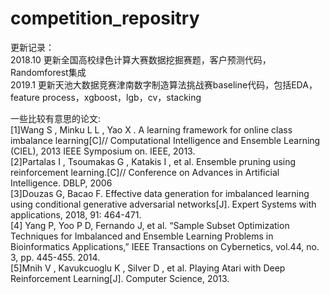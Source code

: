 # competition_repositry

更新记录：<br/>
2018.10 更新全国高校绿色计算大赛数据挖掘赛题，客户预测代码，Randomforest集成<br/>
2019.1 更新天池大数据竞赛津南数字制造算法挑战赛baseline代码，包括EDA，feature process，xgboost，lgb，cv，stacking<br/>




一些比较有意思的论文:<br/>
[1]Wang S , Minku L L , Yao X . A learning framework for online class imbalance learning[C]// Computational Intelligence and Ensemble Learning (CIEL), 2013 IEEE Symposium on. IEEE, 2013.<br/>
[2]Partalas I , Tsoumakas G , Katakis I , et al. Ensemble pruning using reinforcement learning.[C]// Conference on Advances in Artificial Intelligence. DBLP, 2006<br/>
[3]Douzas G, Bacao F. Effective data generation for imbalanced learning using conditional generative adversarial networks[J]. Expert Systems with applications, 2018, 91: 464-471.<br/>
[4] Yang P, Yoo P D, Fernando J, et al. “Sample Subset Optimization Techniques for Imbalanced and Ensemble Learning Problems in
Bioinformatics Applications,” IEEE Transactions on Cybernetics, vol.44, no. 3, pp. 445-455. 2014.<br/>
[5]Mnih V , Kavukcuoglu K , Silver D , et al. Playing Atari with Deep Reinforcement Learning[J]. Computer Science, 2013.<br/>



